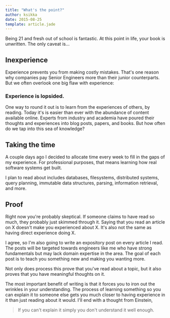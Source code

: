 ```yaml
---
title: "What's the point?"
author: ksikka
date: 2015-08-25
template: article.jade
---
```


Being 21 and fresh out of school is fantastic.
At this point in life, your book is unwritten.
The only caveat is...

## Inexperience

Experience prevents you from making costly mistakes.
That's one reason why companies pay Senior Engineers
more than their junior counterparts.
But we often overlook one big flaw with experience:

### Experience is lopsided.

One way to round it out is to learn
from the experiences of others, by reading.
Today it's is easier than ever with the abundance of content available online.
Experts from industry and academia have poured their thoughts and
experiences into blog posts, papers, and books.
But how often do we tap into this sea of knowledge?

## Taking the time

A couple days ago I decided to allocate
time every week to fill in the gaps of my experience.
For professional purposes, that means learning
how real software systems get built.

I plan to read about includes databases, filesystems, distributed systems,
query planning, immutable data structures, parsing, information retrieval, and more.

## Proof

Right now you're probably skeptical. If someone claims
to have read so much, they probably just skimmed through it.
Saying that you read an article on X doesn't make you
experienced about X. It's also not the same as having direct
experience doing X.

I agree, so I'm also going
to write an expository post on every article I read. The posts
will be targeted towards engineers like me who have strong fundamentals
but may lack domain expertise in the area.
The goal of each post is to teach you something new
and making you wanting more.

Not only does process this prove
that you've read about a topic, but it also proves that you have
meaningful thoughts on it.

The most important benefit of writing
is that it forces you to iron out
the wrinkles in your understanding. The process
of learning something so you can explain it
to someone else gets you much closer to having experience
in it than just reading about it would. I'll end with
a thought from Einstein,

> If you can't explain it simply you don't understand it well enough.


